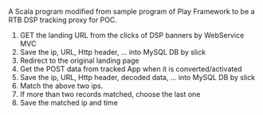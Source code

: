 
A Scala program modified from sample program of Play Framework to be a RTB DSP tracking proxy for POC.

1. GET the landing URL from the clicks of DSP banners by WebService MVC
2. Save the ip, URL, Http header, ... into MySQL DB by slick
3. Redirect to the original landing page
4. Get the POST data from tracked App when it is converted/activated
5. Save the ip, URL, Http header, decoded data, ...  into MySQL DB by slick
6. Match the above two ips.
7. If more than two records matched, choose the last one
8. Save the matched ip and time



